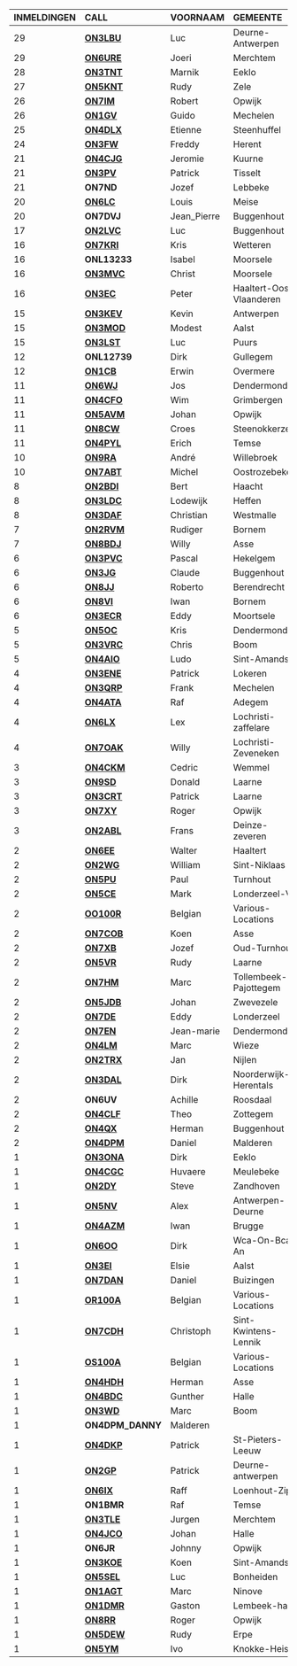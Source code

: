 |INMELDINGEN|CALL|VOORNAAM|GEMEENTE|LID|
|:---|:---|:---|:---|:---|
|29|**<a href="https://www.qrz.com/db/on3lbu">ON3LBU</a>** | Luc | Deurne-Antwerpen |  |
|29|**<a href="https://www.qrz.com/db/on6ure">ON6URE</a>** | Joeri | Merchtem |  |
|28|**<a href="https://www.qrz.com/db/on3tnt">ON3TNT</a>** | Marnik | Eeklo |  |
|27|**<a href="https://www.qrz.com/db/on5knt">ON5KNT</a>** | Rudy | Zele |  |
|26|**<a href="https://www.qrz.com/db/on7im">ON7IM</a>** | Robert | Opwijk | X |
|26|**<a href="https://www.qrz.com/db/on1gv">ON1GV</a>** | Guido | Mechelen |  |
|25|**<a href="https://www.qrz.com/db/on4dlx">ON4DLX</a>** | Etienne | Steenhuffel | X |
|24|**<a href="https://www.qrz.com/db/on3fw">ON3FW</a>** | Freddy | Herent |  |
|21|**<a href="https://www.qrz.com/db/on4cjg">ON4CJG</a>** | Jeromie | Kuurne |  |
|21|**<a href="https://www.qrz.com/db/on3pv">ON3PV</a>** | Patrick | Tisselt |  |
| 21 |**ON7ND**|Jozef|Lebbeke|X|
|20|**<a href="https://www.qrz.com/db/on6lc">ON6LC</a>** | Louis | Meise |  |
| 20 |**ON7DVJ**|Jean_Pierre|Buggenhout||
|17|**<a href="https://www.qrz.com/db/on2lvc">ON2LVC</a>** | Luc | Buggenhout |  |
|16|**<a href="https://www.qrz.com/db/on7kri">ON7KRI</a>** | Kris | Wetteren |  |
| 16 |**ONL13233**|Isabel|Moorsele||
|16|**<a href="https://www.qrz.com/db/on3mvc">ON3MVC</a>** | Christ | Moorsele |  |
|16|**<a href="https://www.qrz.com/db/on3ec">ON3EC</a>** | Peter | Haaltert-Oost-Vlaanderen |  |
|15|**<a href="https://www.qrz.com/db/on3kev">ON3KEV</a>** | Kevin | Antwerpen |  |
|15|**<a href="https://www.qrz.com/db/on3mod">ON3MOD</a>** | Modest | Aalst |  |
|15|**<a href="https://www.qrz.com/db/on3lst">ON3LST</a>** | Luc | Puurs |  |
| 12 |**ONL12739**|Dirk|Gullegem||
|12|**<a href="https://www.qrz.com/db/on1cb">ON1CB</a>** | Erwin | Overmere |  |
|11|**<a href="https://www.qrz.com/db/on6wj">ON6WJ</a>** | Jos | Dendermonde | X |
|11|**<a href="https://www.qrz.com/db/on4cfo">ON4CFO</a>** | Wim | Grimbergen |  |
|11|**<a href="https://www.qrz.com/db/on5avm">ON5AVM</a>** | Johan | Opwijk | X |
|11|**<a href="https://www.qrz.com/db/on8cw">ON8CW</a>** | Croes | Steenokkerzeel |  |
|11|**<a href="https://www.qrz.com/db/on4pyl">ON4PYL</a>** | Erich | Temse |  |
|10|**<a href="https://www.qrz.com/db/on9ra">ON9RA</a>** | André | Willebroek |  |
|10|**<a href="https://www.qrz.com/db/on7abt">ON7ABT</a>** | Michel | Oostrozebeke |  |
|8|**<a href="https://www.qrz.com/db/on2bdi">ON2BDI</a>** | Bert | Haacht |  |
|8|**<a href="https://www.qrz.com/db/on3ldc">ON3LDC</a>** | Lodewijk | Heffen |  |
|8|**<a href="https://www.qrz.com/db/on3daf">ON3DAF</a>** | Christian | Westmalle |  |
|7|**<a href="https://www.qrz.com/db/on2rvm">ON2RVM</a>** | Rudiger | Bornem | X |
|7|**<a href="https://www.qrz.com/db/on8bdj">ON8BDJ</a>** | Willy | Asse |  |
|6|**<a href="https://www.qrz.com/db/on3pvc">ON3PVC</a>** | Pascal | Hekelgem | X |
|6|**<a href="https://www.qrz.com/db/on3jg">ON3JG</a>** | Claude | Buggenhout |  |
|6|**<a href="https://www.qrz.com/db/on8jj">ON8JJ</a>** | Roberto | Berendrecht |  |
|6|**<a href="https://www.qrz.com/db/on8vi">ON8VI</a>** | Iwan | Bornem |  |
|6|**<a href="https://www.qrz.com/db/on3ecr">ON3ECR</a>** | Eddy | Moortsele |  |
|5|**<a href="https://www.qrz.com/db/on5oc">ON5OC</a>** | Kris | Dendermonde |  |
|5|**<a href="https://www.qrz.com/db/on3vrc">ON3VRC</a>** | Chris | Boom |  |
|5|**<a href="https://www.qrz.com/db/on4aio">ON4AIO</a>** | Ludo | Sint-Amands |  |
|4|**<a href="https://www.qrz.com/db/on3ene">ON3ENE</a>** | Patrick | Lokeren |  |
|4|**<a href="https://www.qrz.com/db/on3qrp">ON3QRP</a>** | Frank | Mechelen |  |
|4|**<a href="https://www.qrz.com/db/on4ata">ON4ATA</a>** | Raf | Adegem |  |
|4|**<a href="https://www.qrz.com/db/on6lx">ON6LX</a>** | Lex | Lochristi-zaffelare |  |
|4|**<a href="https://www.qrz.com/db/on7oak">ON7OAK</a>** | Willy | Lochristi-Zeveneken |  |
|3|**<a href="https://www.qrz.com/db/on4ckm">ON4CKM</a>** | Cedric | Wemmel |  |
|3|**<a href="https://www.qrz.com/db/on9sd">ON9SD</a>** | Donald | Laarne |  |
|3|**<a href="https://www.qrz.com/db/on3crt">ON3CRT</a>** | Patrick | Laarne |  |
|3|**<a href="https://www.qrz.com/db/on7xy">ON7XY</a>** | Roger | Opwijk | X |
|3|**<a href="https://www.qrz.com/db/on2abl">ON2ABL</a>** | Frans | Deinze-zeveren |  |
|2|**<a href="https://www.qrz.com/db/on6ee">ON6EE</a>** | Walter | Haaltert |  |
|2|**<a href="https://www.qrz.com/db/on2wg">ON2WG</a>** | William | Sint-Niklaas |  |
|2|**<a href="https://www.qrz.com/db/on5pu">ON5PU</a>** | Paul | Turnhout |  |
|2|**<a href="https://www.qrz.com/db/on5ce">ON5CE</a>** | Mark | Londerzeel-Vb |  |
|2|**<a href="https://www.qrz.com/db/oo100r">OO100R</a>** | Belgian | Various-Locations |  |
|2|**<a href="https://www.qrz.com/db/on7cob">ON7COB</a>** | Koen | Asse | X |
|2|**<a href="https://www.qrz.com/db/on7xb">ON7XB</a>** | Jozef | Oud-Turnhout |  |
|2|**<a href="https://www.qrz.com/db/on5vr">ON5VR</a>** | Rudy | Laarne |  |
|2|**<a href="https://www.qrz.com/db/on7hm">ON7HM</a>** | Marc | Tollembeek-Pajottegem |  |
|2|**<a href="https://www.qrz.com/db/on5jdb">ON5JDB</a>** | Johan | Zwevezele |  |
|2|**<a href="https://www.qrz.com/db/on7de">ON7DE</a>** | Eddy | Londerzeel |  |
|2|**<a href="https://www.qrz.com/db/on7en">ON7EN</a>** | Jean-marie | Dendermonde |  |
|2|**<a href="https://www.qrz.com/db/on4lm">ON4LM</a>** | Marc | Wieze | X |
|2|**<a href="https://www.qrz.com/db/on2trx">ON2TRX</a>** | Jan | Nijlen |  |
|2|**<a href="https://www.qrz.com/db/on3dal">ON3DAL</a>** | Dirk | Noorderwijk-Herentals |  |
| 2 |**ON6UV**|Achille|Roosdaal||
|2|**<a href="https://www.qrz.com/db/on4clf">ON4CLF</a>** | Theo | Zottegem |  |
|2|**<a href="https://www.qrz.com/db/on4qx">ON4QX</a>** | Herman | Buggenhout | X |
|2|**<a href="https://www.qrz.com/db/on4dpm">ON4DPM</a>** | Daniel | Malderen | X |
|1|**<a href="https://www.qrz.com/db/on3ona">ON3ONA</a>** | Dirk | Eeklo |  |
|1|**<a href="https://www.qrz.com/db/on4cgc">ON4CGC</a>** | Huvaere | Meulebeke |  |
|1|**<a href="https://www.qrz.com/db/on2dy">ON2DY</a>** | Steve | Zandhoven |  |
|1|**<a href="https://www.qrz.com/db/on5nv">ON5NV</a>** | Alex | Antwerpen-Deurne |  |
|1|**<a href="https://www.qrz.com/db/on4azm">ON4AZM</a>** | Iwan | Brugge |  |
|1|**<a href="https://www.qrz.com/db/on6oo">ON6OO</a>** | Dirk | Wca-On-Bca-An |  |
|1|**<a href="https://www.qrz.com/db/on3ei">ON3EI</a>** | Elsie | Aalst |  |
|1|**<a href="https://www.qrz.com/db/on7dan">ON7DAN</a>** | Daniel | Buizingen |  |
|1|**<a href="https://www.qrz.com/db/or100a">OR100A</a>** | Belgian | Various-Locations |  |
|1|**<a href="https://www.qrz.com/db/on7cdh">ON7CDH</a>** | Christoph | Sint-Kwintens-Lennik |  |
|1|**<a href="https://www.qrz.com/db/os100a">OS100A</a>** | Belgian | Various-Locations |  |
|1|**<a href="https://www.qrz.com/db/on4hdh">ON4HDH</a>** | Herman | Asse |  |
|1|**<a href="https://www.qrz.com/db/on4bdc">ON4BDC</a>** | Gunther | Halle |  |
|1|**<a href="https://www.qrz.com/db/on3wd">ON3WD</a>** | Marc | Boom |  |
| 1 |**ON4DPM_DANNY**|Malderen|||
|1|**<a href="https://www.qrz.com/db/on4dkp">ON4DKP</a>** | Patrick | St-Pieters-Leeuw |  |
|1|**<a href="https://www.qrz.com/db/on2gp">ON2GP</a>** | Patrick | Deurne-antwerpen |  |
|1|**<a href="https://www.qrz.com/db/on6ix">ON6IX</a>** | Raff | Loenhout-Zip |  |
| 1 |**ON1BMR**|Raf|Temse||
|1|**<a href="https://www.qrz.com/db/on3tle">ON3TLE</a>** | Jurgen | Merchtem | X |
|1|**<a href="https://www.qrz.com/db/on4jco">ON4JCO</a>** | Johan | Halle |  |
| 1 |**ON6JR**|Johnny|Opwijk|X|
|1|**<a href="https://www.qrz.com/db/on3koe">ON3KOE</a>** | Koen | Sint-Amands | X |
|1|**<a href="https://www.qrz.com/db/on5sel">ON5SEL</a>** | Luc | Bonheiden |  |
|1|**<a href="https://www.qrz.com/db/on1agt">ON1AGT</a>** | Marc | Ninove |  |
|1|**<a href="https://www.qrz.com/db/on1dmr">ON1DMR</a>** | Gaston | Lembeek-halle |  |
|1|**<a href="https://www.qrz.com/db/on8rr">ON8RR</a>** | Roger | Opwijk | X |
|1|**<a href="https://www.qrz.com/db/on5dew">ON5DEW</a>** | Rudy | Erpe |  |
|1|**<a href="https://www.qrz.com/db/on5ym">ON5YM</a>** | Ivo | Knokke-Heist |  |
